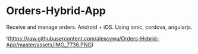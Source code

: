 # Orders-Hybrid-App
Receive and manage orders. Android + iOS. Using ionic, cordova, angularjs.

!(https://raw.githubusercontent.com/alexcywu/Orders-Hybrid-App/master/assets/IMG_7736.PNG)
